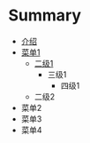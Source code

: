 # Summary

* [介绍](README.md)
* [菜单1](111.md)
  * [二级1](111/er-ji-1.md)
    * 三级1
      * 四级1
  * 二级2
* 菜单2
* 菜单3
* 菜单4

